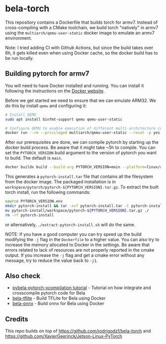 # bela-torch

This repository contains a Dockerfile that builds torch for armv7. Instead of cross-compiling with a CMake toolchain, we build torch "natively" in armv7 using the `multiarch/qemu-user-static` docker image to emulate an armv7 environment.

Note: I tried adding CI with Github Actions, but since the build takes over 6h, it gets killed even when using Docker cache, so the docker build has to be run locally.

## Building pytorch for armv7

You will need to have Docker installed and running. You can install it following the instructions on the [Docker website](https://docs.docker.com/get-docker/).

Before we get started we need to ensure that we can emulate ARM32. We do this by install `qemu` and configuring it:

```bash
# Install QEMU
sudo apt install binfmt-support qemu qemu-user-static

# Configure QEMU to enable execution of different multi-architecture containers by QEMU and binfmt_misc
docker run --rm --privileged multiarch/qemu-user-static --reset -p yes
```

After our prerequisites are done, we can compile pytorch by starting up the docker build process. Be aware that it might take ~5h to compile. You can set the `PYTORCH_VERSION` build argument to the version of pytorch you want to build. The default is `main`.

```bash
docker buildx build --build-arg PYTORCH_VERSION=main --platform=linux/arm/v7 --progress=plain --output type=tar,dest=pytorch-install.tar .
```

This generates a `pytorch-install.tar` file that contains all the filesystem from the docker image. The packaged installation is in `workspace/pytorch/pytorch-${PYTORCH_VERSION}.tar.gz`. To extract the built torch install, run the following commands:

```bash
source PYTORCH_VERSION.env
mkdir pytorch-install && tar -xvf pytorch-install.tar -C pytorch-install
mv pytorch-install/workspace/pytorch-${PYTORCH_VERSION}.tar.gz ./
rm -rf pytorch-install
```

or alternatively, `./extract-pytorch-install.sh` will do the same.

NOTE: If you have a good computer you can try speed up the build modifying the `-j` flag in the `Dockerfile` to a higher value. You can also try to increase the memory allocated to Docker in the settings. Be aware that errors related to lack of resources are not properly reported in the cmake output. If you increase the `-j` flag and get a cmake error without any message, try to reduce the value back to `-j1`.

## Also check

- [pybela-pytorch-xcompilation tutorial](https://github.com/pelinski/pybela-pytorch-xc-tutorial) - Tutorial on how integrate and crosscompile pytorch code for Bela
- [bela-tflite](https://github.com/pelinski/bela-tflite) - Build TFLite for Bela using Docker
- [bela-onnx](https://github.com/pelinski/bela-onnx) - Build onnx for Bela using Docker

## Credits

This repo builds on top of https://github.com/rodrigodzf/bela-torch and https://github.com/XavierGeerinck/Jetson-Linux-PyTorch
